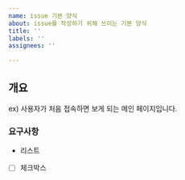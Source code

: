 ```yaml
---
name: issue 기본 양식
about: issue를 작성하기 위해 쓰이는 기본 양식
title: ''
labels: ''
assignees: ''

---
```


## 개요
ex) 사용자가 처음 접속하면 보게 되는 메인 페이지입니다.

### 요구사항
- 리스트
- [ ] 체크박스
